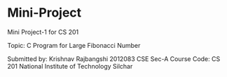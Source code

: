 # Mini-Project

Mini Project-1 for CS 201

Topic: C Program for Large Fibonacci Number

Submitted by:
Krishnav Rajbangshi
2012083
CSE Sec-A
Course Code: CS 201
National Institute of Technology Silchar
